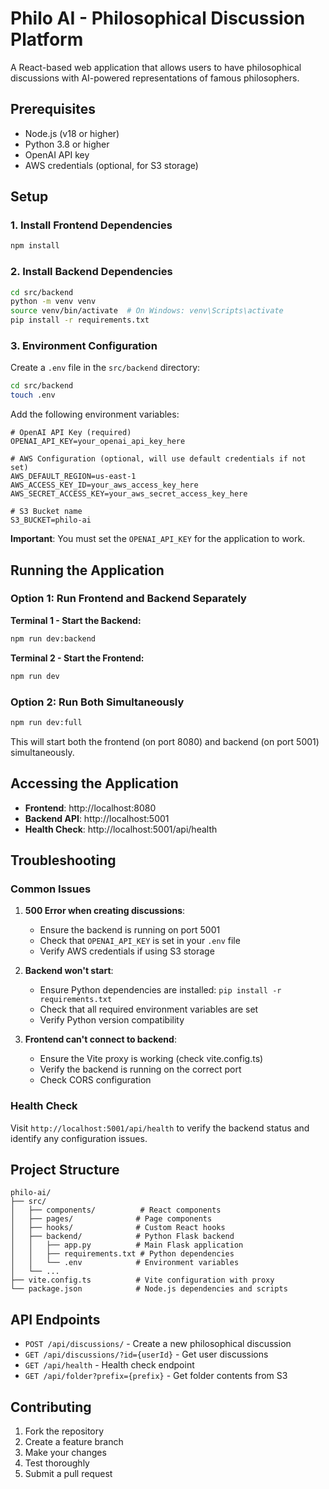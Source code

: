 # Philo AI - Philosophical Discussion Platform

A React-based web application that allows users to have philosophical discussions with AI-powered representations of famous philosophers.

## Prerequisites

- Node.js (v18 or higher)
- Python 3.8 or higher
- OpenAI API key
- AWS credentials (optional, for S3 storage)

## Setup

### 1. Install Frontend Dependencies

```bash
npm install
```

### 2. Install Backend Dependencies

```bash
cd src/backend
python -m venv venv
source venv/bin/activate  # On Windows: venv\Scripts\activate
pip install -r requirements.txt
```

### 3. Environment Configuration

Create a `.env` file in the `src/backend` directory:

```bash
cd src/backend
touch .env
```

Add the following environment variables:

```env
# OpenAI API Key (required)
OPENAI_API_KEY=your_openai_api_key_here

# AWS Configuration (optional, will use default credentials if not set)
AWS_DEFAULT_REGION=us-east-1
AWS_ACCESS_KEY_ID=your_aws_access_key_here
AWS_SECRET_ACCESS_KEY=your_aws_secret_access_key_here

# S3 Bucket name
S3_BUCKET=philo-ai
```

**Important**: You must set the `OPENAI_API_KEY` for the application to work.

## Running the Application

### Option 1: Run Frontend and Backend Separately

**Terminal 1 - Start the Backend:**
```bash
npm run dev:backend
```

**Terminal 2 - Start the Frontend:**
```bash
npm run dev
```

### Option 2: Run Both Simultaneously

```bash
npm run dev:full
```

This will start both the frontend (on port 8080) and backend (on port 5001) simultaneously.

## Accessing the Application

- **Frontend**: http://localhost:8080
- **Backend API**: http://localhost:5001
- **Health Check**: http://localhost:5001/api/health

## Troubleshooting

### Common Issues

1. **500 Error when creating discussions**: 
   - Ensure the backend is running on port 5001
   - Check that `OPENAI_API_KEY` is set in your `.env` file
   - Verify AWS credentials if using S3 storage

2. **Backend won't start**:
   - Ensure Python dependencies are installed: `pip install -r requirements.txt`
   - Check that all required environment variables are set
   - Verify Python version compatibility

3. **Frontend can't connect to backend**:
   - Ensure the Vite proxy is working (check vite.config.ts)
   - Verify the backend is running on the correct port
   - Check CORS configuration

### Health Check

Visit `http://localhost:5001/api/health` to verify the backend status and identify any configuration issues.

## Project Structure

```
philo-ai/
├── src/
│   ├── components/          # React components
│   ├── pages/              # Page components
│   ├── hooks/              # Custom React hooks
│   ├── backend/            # Python Flask backend
│   │   ├── app.py          # Main Flask application
│   │   ├── requirements.txt # Python dependencies
│   │   └── .env            # Environment variables
│   └── ...
├── vite.config.ts          # Vite configuration with proxy
└── package.json            # Node.js dependencies and scripts
```

## API Endpoints

- `POST /api/discussions/` - Create a new philosophical discussion
- `GET /api/discussions/?id={userId}` - Get user discussions
- `GET /api/health` - Health check endpoint
- `GET /api/folder?prefix={prefix}` - Get folder contents from S3

## Contributing

1. Fork the repository
2. Create a feature branch
3. Make your changes
4. Test thoroughly
5. Submit a pull request 
